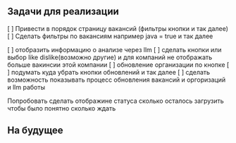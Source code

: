 ## Задачи для реализации
[ ] Привести в порядок страницу вакансий (фильтры кнопки и так далее)
[ ] Сделать фильтры по вакансиям например java = true и так далее

[ ] отобразить информацию о анализе через llm 
[ ] сделать кнопки или выбор like dislike(возможно другие) и для компаний не отображать больше вакинсии этой компании
[ ] обновление организации по кнопке
[ ] подумать куда убрать кнопки обновлений и так далее 
[ ] сделать возможность показывать процесс обновления вакансий и оргоризаций и llm работы

Попробовать сделать отображине статуса сколько осталось загрузить чтобы было понятно сколько ждать 
## На будущее 
